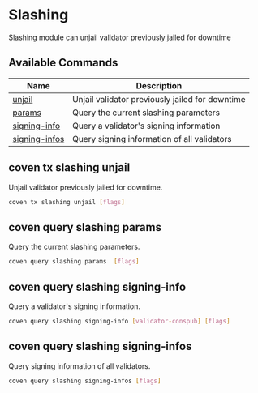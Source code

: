 # Slashing

Slashing module can unjail validator previously jailed for downtime

## Available Commands

| Name                                                | Description                                     |
| --------------------------------------------------- | ----------------------------------------------- |
| [unjail](#coven-tx-slashing-unjail)                  | Unjail validator previously jailed for downtime |
| [params](#coven-query-slashing-params)               | Query the current slashing parameters           |
| [signing-info](#coven-query-slashing-signing-info)   | Query a validator's signing information         |
| [signing-infos](#coven-query-slashing-signing-infos) | Query signing information of all validators     |

## coven tx slashing unjail

Unjail validator previously jailed for downtime.

```bash
coven tx slashing unjail [flags]
```

## coven query slashing params

Query the current slashing parameters.

```bash
coven query slashing params  [flags]
```

## coven query slashing signing-info

Query a validator's signing information.

```bash
coven query slashing signing-info [validator-conspub] [flags]
```

## coven query slashing signing-infos

Query signing information of all validators.

```bash
coven query slashing signing-infos [flags]
```
